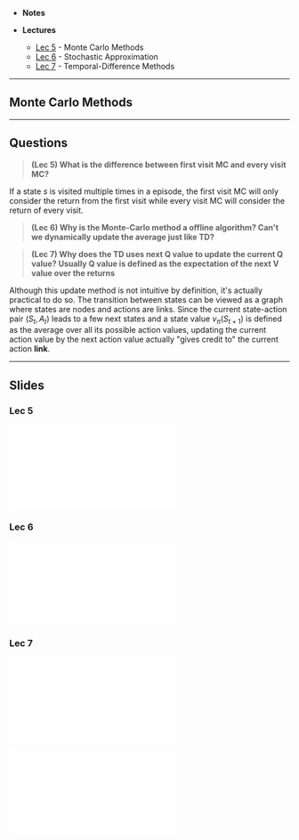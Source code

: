
+ **Notes**

+ **Lectures**
	+ [Lec 5](#Lec%205) - Monte Carlo Methods
	+ [Lec 6](#Lec%206) - Stochastic Approximation
	+ [Lec 7](#Lec%207) - Temporal-Difference Methods


---
## Monte Carlo Methods


---
## Questions

> **(Lec 5) What is the difference between first visit MC and every visit MC?**

If a state $s$ is visited multiple times in a episode, the first visit MC will only consider the return from the first visit while every visit MC will consider the return of every visit.

> **(Lec 6) Why is the Monte-Carlo method a offline algorithm? Can't we dynamically update the average just like TD?**



> **(Lec 7) Why does the TD uses next Q value to update the current Q value? Usually Q value is defined as the expectation of the next V value over the returns**

Although this update method is not intuitive by definition, it's actually practical to do so. The transition between states can be viewed as a graph where states are nodes and actions are links. Since the current state-action pair $(S_t,A_t)$ leads to a few next states and a state value $v_\pi(S_{t+1})$ is defined as the average over all its possible action values, updating the current action value by the next action value actually "gives credit to" the current action **link**.






---
## Slides


### Lec 5

![](PPT_Reinforcement_Learning_NTU_2025_v1_0_Lecture%205(3).pdf)


### Lec 6

![](PPT_Reinforcement_Learning_NTU_2025_v1_0_Lecture%206(1).pdf)


### Lec 7

![](PPT_Reinforcement_Learning_NTU_2025_v1_0_Lecture%207(2).pdf)

![](PPT_Reinforcement_Learning_NTU_2025_v1_0_Lecture%207b.pdf)


